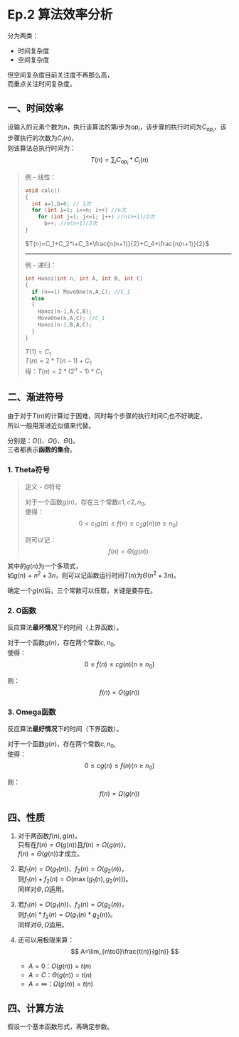 # Ep.2 算法效率分析

分为两类：

* 时间复杂度
* 空间复杂度

但空间复杂度目前关注度不再那么高，  
而重点关注时间复杂度。

## 一、时间效率

设输入的元素个数为$n$，执行该算法的第$i$步为$op_i$，该步骤的执行时间为$C_{op_i}$，该步骤执行的次数为$C_i(n)$，  
则该算法总执行时间为：
$$
T(n)=\sum_i C_{op_i}*C_i(n)
$$

> 例 - 线性：
>
> ```c++
> void calc()
> {
>   int a=1,b=0; // 1次
>   for (int i=1; i<=n; i++) //n次
>     for (int j=1; j<=i; j++) //n(n+1)/2次
>       b++; //n(n+1)/2次
> }
> ```
>
> $T(n)=C_1+C_2*i+C_3*\frac{n(n+1)}{2}+C_4*\frac{n(n+1)}{2}$
>
> ---
>
> 例 - 递归：
>
> ```c++
> int Hanoi(int n, int A, int B, int C)
> {
>   if (n==1) MoveOne(n,A,C); //C_1
>   else
>   {
>     Hanoi(n-1,A,C,B);
>     MoveOne(n,A,C); //C_1
>     Hanoi(n-1,B,A,C);
>   }
> }
> ```
>
> $T(1)=C_1$  
> $T(n)=2*T(n-1)+C_1$  
> 得：$T(n)=2*(2^n-1)*C_1$

## 二、渐进符号

由于对于$T(n)$的计算过于困难，同时每个步骤的执行时间$C_i$也不好确定，  
所以一般用渐进近似值来代替。

分别是：$O()$、$\Omega()$、$\Theta()$。  
三者都表示**函数的集合**。

### 1. Theta符号

> 定义 - $\Theta$符号
>
> 对于一个函数$g(n)$，存在三个常数$c1,c2,n_0$,  
> 使得：
> $$
> 0<c_1g(n)\le f(n)\le c_2g(n) (n\ge n_0)
> $$
>
> 则可以记：
> $$
> f(n)=\Theta(g(n))
> $$

其中的$g(n)$为一个多项式，  
如$g(n)=n^2+3n$，则可以记函数运行时间$T(n)$为$\Theta(n^2+3n)$。

确定一个$g(n)$后，三个常数可以任取，关键是要存在。

### 2. O函数

反应算法**最坏情况**下的时间（上界函数）。

对于一个函数$g(n)$，存在两个常数$c,n_0$,  
使得：
$$
0\le f(n) \le cg(n) (n\ge n_0)
$$

则：
$$
f(n)=O(g(n))
$$

### 3. Omega函数

反应算法**最好情况**下的时间（下界函数）。

对于一个函数$g(n)$，存在两个常数$c,n_0$,  
使得：
$$
0\le cg(n) \le f(n) (n\ge n_0)
$$

则：
$$
f(n)=\Omega(g(n))
$$

## 四、性质

1. 对于两函数$f(n),g(n)$，  
   只有在$f(n)=O(g(n))$且$f(n)=\Omega(g(n))$，  
   $f(n)=\Theta(g(n))$才成立。
2. 若$f_1(n)=O(g_1(n))$、$f_2(n)=O(g_2(n))$，  
   则$f_1(n)+f_2(n)=O(\max(g_1(n),g_2(n)))$。  
   同样对$\Theta,\Omega$适用。
3. 若$f_1(n)=O(g_1(n))$、$f_2(n)=O(g_2(n))$，  
   则$f_1(n)*f_2(n)=O(g_1(n)*g_2(n))$。  
   同样对$\Theta,\Omega$适用。
4. 还可以用极限来算：
   $$
   A=\lim_{n\to0}\frac{t(n)}{g(n)}
   $$

   * $A=0$：$O(g(n))=t(n)$
   * $A=C$：$\Theta(g(n))=t(n)$
   * $A=\infty$：$\Omega(g(n))=t(n)$

## 四、计算方法

假设一个基本函数形式，再确定参数。

